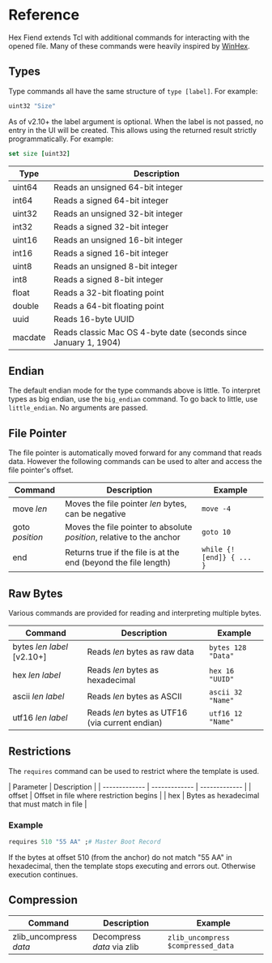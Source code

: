 # Reference

Hex Fiend extends Tcl with additional commands for interacting with the opened file. Many of these commands were heavily inspired by [WinHex](https://www.x-ways.net/winhex/templates/).

## Types

Type commands all have the same structure of `type [label]`. For example:

```tcl
uint32 "Size"
```

As of v2.10+ the label argument is optional. When the label is not passed, no entry in the UI will be created. This allows using the returned result strictly programmatically. For example:

```tcl
set size [uint32]
```

| Type | Description |
| --------| ----------- |
| uint64  | Reads an unsigned 64-bit integer |
| int64   | Reads a signed 64-bit integer |
| uint32  | Reads an unsigned 32-bit integer |
| int32   | Reads a signed 32-bit integer |
| uint16  | Reads an unsigned 16-bit integer |
| int16   | Reads a signed 16-bit integer |
| uint8   | Reads an unsigned 8-bit integer |
| int8    | Reads a signed 8-bit integer |
| float   | Reads a 32-bit floating point |
| double  | Reads a 64-bit floating point |
| uuid    | Reads 16-byte UUID |
| macdate | Reads classic Mac OS 4-byte date (seconds since January 1, 1904) |

## Endian

The default endian mode for the type commands above is little. To interpret types as big endian, use the `big_endian` command. To go back to little, use `little_endian`. No arguments are passed.

## File Pointer

The file pointer is automatically moved forward for any command that reads data. However the following commands can be used to alter and access the file pointer's offset.

| Command  | Description | Example |
| ------------- | ------------- | ------------- |
| move *len* | Moves the file pointer *len* bytes, can be negative | `move -4` |
| goto *position* | Moves the file pointer to absolute *position*, relative to the anchor | `goto 10` |
| end | Returns true if the file is at the end (beyond the file length) | `while {![end]} { ... }` |

## Raw Bytes

Various commands are provided for reading and interpreting multiple bytes.

| Command  | Description | Example |
| ------------- | ------------- | ------------- |
| bytes *len* *label* [v2.10+] | Reads *len* bytes as raw data | `bytes 128 "Data"` |
| hex *len* *label* | Reads *len* bytes as hexadecimal | `hex 16 "UUID"` |
| ascii *len* *label* | Reads *len* bytes as ASCII | `ascii 32 "Name"` |
| utf16 *len* *label* | Reads *len* bytes as UTF16 (via current endian) | `utf16 12 "Name"` |

## Restrictions

The `requires` command can be used to restrict where the template is used.

| Parameter  | Description |
| ------------- | ------------- | ------------- |
| offset | Offset in file where restriction begins |
| hex | Bytes as hexadecimal that must match in file |

### Example

```tcl
requires 510 "55 AA" ;# Master Boot Record
```

If the bytes at offset 510 (from the anchor) do not match "55 AA" in hexadecimal, then the template stops executing and errors out. Otherwise execution continues.

## Compression

| Command  | Description | Example |
| ------------- | ------------- | ------------- |
| zlib_uncompress *data* | Decompress *data* via zlib | `zlib_uncompress $compressed_data` |
